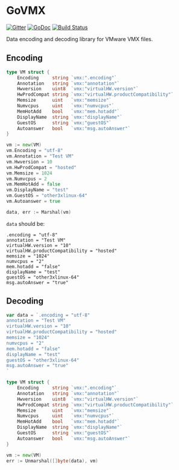 # GoVMX
[![Gitter](https://badges.gitter.im/Join%20Chat.svg)](https://gitter.im/hooklift/govmx?utm_source=badge&utm_medium=badge&utm_campaign=pr-badge&utm_content=badge)
[![GoDoc](https://godoc.org/github.com/hooklift/govmx?status.svg)](https://godoc.org/github.com/hooklift/govmx)
[![Build Status](https://travis-ci.org/hooklift/govmx.svg?branch=master)](https://travis-ci.org/hooklift/govmx)

Data encoding and decoding library for VMware VMX files.


## Encoding

```go
type VM struct {
	Encoding     string `vmx:".encoding"`
	Annotation   string `vmx:"annotation"`
	Hwversion    uint8  `vmx:"virtualHW.version"`
	HwProdCompat string `vmx:"virtualHW.productCompatibility"`
	Memsize      uint   `vmx:"memsize"`
	Numvcpus     uint   `vmx:"numvcpus"`
	MemHotAdd    bool   `vmx:"mem.hotadd"`
	DisplayName  string `vmx:"displayName"`
	GuestOS      string `vmx:"guestOS"`
	Autoanswer   bool   `vmx:"msg.autoAnswer"`
}

vm := new(VM)
vm.Encoding = "utf-8"
vm.Annotation = "Test VM"
vm.Hwversion = 10
vm.HwProdCompat = "hosted"
vm.Memsize = 1024
vm.Numvcpus = 2
vm.MemHotAdd = false
vm.DisplayName = "test"
vm.GuestOS = "other3xlinux-64"
vm.Autoanswer = true

data, err := Marshal(vm)
```

`data` should be: 

```
.encoding = "utf-8"
annotation = "Test VM"
virtualHW.version = "10"
virtualHW.productCompatibility = "hosted"
memsize = "1024"
numvcpus = "2"
mem.hotadd = "false"
displayName = "test"
guestOS = "other3xlinux-64"
msg.autoAnswer = "true"
```

## Decoding

```go
var data = `.encoding = "utf-8"
annotation = "Test VM"
virtualHW.version = "10"
virtualHW.productCompatibility = "hosted"
memsize = "1024"
numvcpus = "2"
mem.hotadd = "false"
displayName = "test"
guestOS = "other3xlinux-64"
msg.autoAnswer = "true"
`

type VM struct {
	Encoding     string `vmx:".encoding"`
	Annotation   string `vmx:"annotation"`
	Hwversion    uint8  `vmx:"virtualHW.version"`
	HwProdCompat string `vmx:"virtualHW.productCompatibility"`
	Memsize      uint   `vmx:"memsize"`
	Numvcpus     uint   `vmx:"numvcpus"`
	MemHotAdd    bool   `vmx:"mem.hotadd"`
	DisplayName  string `vmx:"displayName"`
	GuestOS      string `vmx:"guestOS"`
	Autoanswer   bool   `vmx:"msg.autoAnswer"`
}

vm := new(VM)
err := Unmarshal([]byte(data), vm)
```
